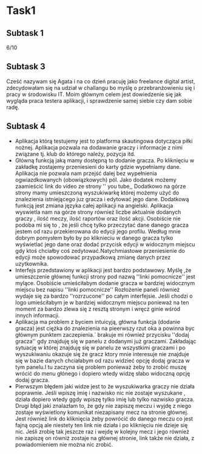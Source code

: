 # Task1
## Subtask 1
6/10
## Subtask 3
Cześć nazywam się Agata i na co dzień pracuję jako freelance digital artist, zdecydowałam się na udział w challangu bo myślę o
przebranżowieniu się i pracy w środowisku IT. Moim głównym celem jest dowiedzenie się jak wygląda praca testera aplikacji, 
i sprawdzenie samej siebie czy dam sobie radę.
## Subtask 4
- Aplikacja którą testujemy jest to platforma skautingowa dotycząca piłki nożnej.
  Aplikacja pozwala na dodawanie graczy i informacje z nimi związane tj. klub do którego należy, pozycja itd.
- Główną funkcją jaką mamy dostępną to dodanie gracza. Po kliknięciu w zakładkę zostajemy przeniesieni do karty gdzie wypełniamy dane. Aplikacja
 nie pozwala nam przejść dalej bez wypełnienia ogwiazdkowanych (obowiązkowych) pól. Jako dodatek możemy zaamieścić link do video ze strony '' you tube,,
 Dodatkowo na górze strony mamy umieszczoną wyszukiwarkę której możemy użyć do znalezienia istniejącego juz gracza i edytować jego dane.
 Dodatkową funkcją jest zmiana języka całej aplikacji na angielski.
 Aplikacja wyswietla nam na górze strony również liczbe aktualnie dodanych graczy , ilość meczy, ilość raportów oraz ilość akcji.
 Osobiście nie podoba mi się to , że jeśli chcę tylko przeczytać dane danego gracza jestem od razu przekierowana do edycji jego profilu. Według mnie dobrym pomysłem było  by po kliknieciu w danego gracza tylko wyświetlać jego dane oraz dodać przycisk edycji w widocznym miejscu gdy ktoś chciałby coś zedytować.Natychmiastowe przeniesienie do edycji może spowodować przypadkową zmianę danych przez uzytkownika.
 - Interfejs przedstawiony w aplikacji jest bardzo podstawowy. Myślę ,że umieszczenie głównej funkcji strony pod nazwą ''linki pomocnicze'' jest mylące. Osobiście umieściłabym dodanie gracza w bardziej widocznym miejscu bez napisu ''linki pomocnicze''
 Rozłożenie paneli również wydaje się za bardzo ''rozrzucone'' po całym interfejsie. Jeśli chodzi o logo umieściłabym je w bardziej widocznym miejscu ponieważ na ten moment za bardzo zlewa się z resztą stronym i wręcz ginie wśród innych informacji.
- Aplikacja ma problem z byciem intuicyją, główna funkcja (dodanie gracza) jest ciężka do znalezienia na pieerwszy rzut oka a powinna byc głównym punktem zaczepienia.` 
 brakuje mi również przycisku ''dodaj gracza'' gdy znajduję się w panelu z dodanymi już graczami. Zakładając sytuację w której znajduję się w panelu ze wszystkimi graczami i po wyszukiwaniu okazuje się że gracz ktory mnie interesuje nie znajduje się w bazie danych chciałabym od razu widzieć opcję dodaj gracza w tym panelu.I tu zaczyna się problem ponieważ żeby to zrobić muszę wrócić do menu głónego i dopiero wtedy widzę słabo widoczną opcję dodaj gracza.
 - Pierwszym błędem jaki widze jest to że wyszukiwarka graczy nie działa poprawnie. Jeśli wpiszę imię i nazwisko nic nie zostaje wyszukane , działa dopiero wtedy ggdy wpiszę tylko imię lub tylko nazwisko gracza.
 Drugi błąd jaki znalazłam to, że gdy nie zapiszę meczu i wyjdę z niego zostaje wyświetlony komunikat niezapisany mecz na stronie głównej. Jest również link do kliknięcia żeby powrócić do danego meczu co jest fajną opcją ale niestety ten link nie działa i po kliknięciu nie dzieje się nic. Jeśli zrobię tak jeszcze raz i wejdę w kolejny mecz i jego również nie zapiszę on równiż zostaje na głównej stronie, link także nie działa, z powiadomieniem nie można nic zrobić.
 
